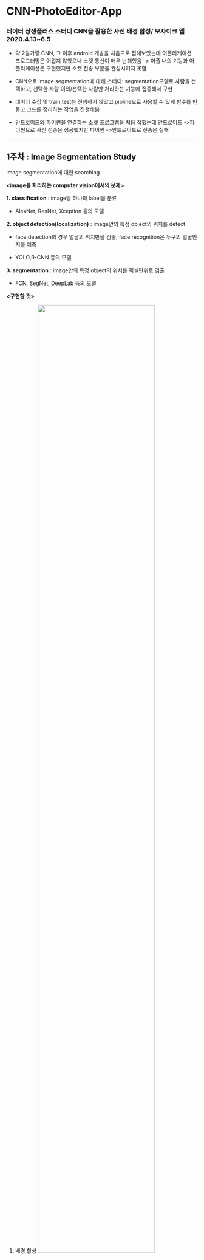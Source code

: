 # CNN-PhotoEditor-App
### 데이터 상생플러스 스터디 CNN을 활용한 사진 배경 합성/ 모자이크 앱 2020.4.13~6.5

 - 약 2달가량 CNN, 그 이후 android 개발을 처음으로 접해보았는데 어플리케이션 프로그래밍은 어렵지 않았으나 소켓 통신이 매우 난해했음 -> 어플 내의 기능과 어플리케이션은 구현했지만 소켓 전송 부분을 완성시키지 못함
 
 - CNN으로 image segmentation에 대해 스터디: segmentation모델로 사람을 선택하고, 선택한 사람 이외/선택한 사람만 처리하는 기능에 집중해서 구현
 
 - 데이터 수집 및 train,test는 진행하지 않았고 pipline으로 사용할 수 있게 함수를 만들고 코드를 정리하는 작업을 진행해봄
 
 - 안드로이드와 파이썬을 연결하는 소켓 프로그램을 처음 접했는데 안드로이드 ->파이썬으로 사진 전송은 성공했지만 파이썬 ->안드로이드로 전송은 실패

----

## 1주차 : Image Segmentation Study
image segmentation에 대한 searching

**<image를 처리하는 computer vision에서의 문제>**

**1. classification** : image당 하나의 label을 분류

- AlexNet, ResNet, Xception 등의 모델

**2. object detection(localization)** : image안의 특정 object의 위치를 detect

- face detection의 경우 얼굴의 위치만을 검출, face recognition은 누구의 얼굴인지를 예측

- YOLO,R-CNN 등의 모델

**3. segmentation** : image안의 특정 object의 위치를 픽셀단위로 검출

- FCN, SegNet, DeepLab 등의 모델

**<구현할 것>**

1. 배경 합성
<img src="https://user-images.githubusercontent.com/61912635/82907431-92d1de80-9fa1-11ea-9c8d-ad8819bae79d.png" width="80%"></img>

2. 사람 인식 -> 모자이크

----

## 2주차 : Semantic Segmentation study
https://github.com/kairess/semantic-segmentation-pytorch 링크의 source code를 실행해보고, instance Segmentation에 대한 searching

**컴퓨터비전 스킬의 분류**

<img src = "https://user-images.githubusercontent.com/61912635/82907718-efcd9480-9fa1-11ea-8f23-3f8e75cb58bb.png" width ="80%"> </img>

이미지를 의미있는 픽셀 단위로 분할해내지만, object 개별 요소에 대한 구분을 하지 않음 (즉 사람이 많은 image에서 사람을 개별적 사람1, 사람2 사람3,.. 으로 분할하는 게 아니라 그냥 "사람" 으로 label한다는 뜻)

-> instance segmentation에서 이 문제를 해결함

-> classification을 통해 진행됨

<img src ="https://user-images.githubusercontent.com/61912635/82907881-2b685e80-9fa2-11ea-828a-7ed529591fca.png" width ="90%"></img>

Semantic Segmentation은 사람, 자동차, 신호등, 표지판 등을 구별해내야 하는 자율주행 자동차와 폐,뼈,간 등을 구별해내는 흉부X-Ray사진 등에 활용될 수 있다.

Semantic Segmentation의 대표적인 알고리즘으로 FCN(Fully Connected Network), DeepLab V3+모델이 있다

----
## 3주차 : Instance Segmentation
각 영역을 categorizing하는 semantic segmentation과 달리 object의 개별 instance를 구별한다.
Mask R-CNN을 사용한다

<img src = "https://user-images.githubusercontent.com/61912635/82908045-636fa180-9fa2-11ea-9339-3f943f410397.png" width="80%"></img>

**Faster R-CNN**
CNN의 input으로 image가 들어가고, convolutional feature map을 output으로 도출한 후, convolutional feature map에서 object 영역을 식별하고, RoI 풀링 계층 통과 하여 고정 크기로 재구성 -> feature map을 feature vector에 mappint하기 위해 FC(Fully connected) 계층을 사용하고, softmax 레이어 사용

output: object 후보들, bounding-box의 class label
<img src = "https://user-images.githubusercontent.com/61912635/82908158-89954180-9fa2-11ea-9d00-4fde764b8973.png" width="80%"></img>

### Mask R-CNN (우리가 사용할 모델)
  Mask Regional Convolutional Neural Network (Mask R-CNN)은 object detection에서 사용되는 faster R-CNN의 확장형으로, Roi(Object box area)에서 픽셀 단위로 segmentation mask를 예측하는 알고리즘이다.

1. object에 포함될 가능성이 높은 영역을 image에서 scan함

2. scan한 영역을 분류하고 detection box와 mask를(픽셀단위 영역) 만든다

  output: 후보 object, object의 bounding box(Faster R-CNN과 동일) + object mask
  
  object의 bounding boxes를 제공하는 R-CNN의 맨 끝층에 FCN을 추가하여, pixel이 object에 속하면 1, 아니면 0 인 matrix를 제공한다. 즉, box검출 -> mask검출 두 단계로 이루어진다.
  
  <img src = "https://user-images.githubusercontent.com/61912635/82908350-ce20dd00-9fa2-11ea-962e-ddae7e5235a6.png" width="80%"></img>

https://github.com/matterport/Mask_RCNN/blob/master/mrcnn/model.py  Mask R-CNN Model Source

**Mask R-CNN implementation using Keras**

https://towardsdatascience.com/computer-vision-instance-segmentation-with-mask-r-cnn-7983502fcad1 Mask R-CNN Implementation

**1.Mask R-CNN모델 github 저장소 다운로드하기**

-> setup.py install

<img src="https://user-images.githubusercontent.com/61912635/82908635-396aaf00-9fa3-11ea-9706-a5019f3654f3.png" width="70%"></img>

**2.Mask R-CNN로 미리 트레인한 가중치 coco를 matterport(Mask R-CNN 모델 코드 제작자)에서 다운로드하여 Mask R-CNN 폴더에 넣어준 후, 패키지를 import**

<pre>
<code>
# import the necessary packages
from mrcnn.config import Config
from mrcnn import model as modellib
from mrcnn import visualize
import mrcnn
import numpy as np
import colorsys
import argparse
import imutils
import random
import cv2
import os
from matplotlib import pyplot
from matplotlib.patches import Rectangle
%matplotlib inline
</code>
</pre>

**3.myMaskRCNNConfig 라는 클래스와 상속클래스(잘모름)**

<pre>
<code>
class myMaskRCNNConfig(Config):
    # give the configuration a recognizable name
    NAME = "MaskRCNN_inference"
 
    # set the number of GPUs to use along with the number of images
    # per GPU
    GPU_COUNT = 1
    IMAGES_PER_GPU = 1
 
    # number of classes (we would normally add +1 for the background
    # but the background class is *already* included in the class
    # names)
    NUM_CLASSES = 1+80
</code>
</pre>

<pre>
<code>
config = myMaskRCNNConfig()
</code>
</pre>

**4. config 사용하여 Mask R-CNN을 inference로 초기화(?)**

<pre>
<code>
print("loading  weights for Mask R-CNN model…")
model = modellib.MaskRCNN(mode="inference", config=config, model_dir='C:/Users/user/anaconda3/Lib/site-packages/Mask_RCNN')
</code>
</pre>

**5. 미리 받아놓은 가중치(coco) 로드하기 (이때 현재 작업 폴더에 가중치파일을 넣어야함)**

<pre>
<code>
model.load_weights('mask_rcnn_coco.h5', by_name=True)

class_names = ['BG', 'person', 'bicycle', 'car', 'motorcycle', 'airplane',
 'bus', 'train', 'truck', 'boat', 'traffic light',
 'fire hydrant', 'stop sign', 'parking meter', 'bench', 'bird',
 'cat', 'dog', 'horse', 'sheep', 'cow', 'elephant', 'bear',
 'zebra', 'giraffe', 'backpack', 'umbrella', 'handbag', 'tie',
 'suitcase', 'frisbee', 'skis', 'snowboard', 'sports ball',
 'kite', 'baseball bat', 'baseball glove', 'skateboard',
 'surfboard', 'tennis racket', 'bottle', 'wine glass', 'cup',
 'fork', 'knife', 'spoon', 'bowl', 'banana', 'apple',
 'sandwich', 'orange', 'broccoli', 'carrot', 'hot dog', 'pizza',
 'donut','cake', 'chair', 'couch', 'potted plant', 'bed',
 'dining table', 'toilet', 'tv', 'laptop', 'mouse', 'remote',
 'keyboard', 'cell phone', 'microwave', 'oven', 'toaster',
 'sink', 'refrigerator', 'book', 'clock', 'vase', 'scissors',
 'teddy bear', 'hair drier', 'toothbrush']
 
 </code>
 </pre>
 
**Mask-RCNN을 활용한 배경 합성과, 모자이크 메인함수는 darame_mosaic.py , darame_composite.py에 저장 
6주차 이후~ Android studio를 활용하여 py와 소켓통신하는 앱 개발**
 
#### References

**Semantic Segmentation**

[논문]

Fully convolutional networks for semantic segmentation(FCN).2014 CVPR.Long et al.

[이론]

https://bskyvision.com/491

https://medium.com/hyunjulie/1%ED%8E%B8-semantic-segmentation-%EC%B2%AB%EA%B1%B8%EC%9D%8C-4180367ec9cb

https://zzsza.github.io/data/2018/05/30/cs231n-detection-and-segmentation/

[코드]

https://github.com/GeorgeSeif/Semantic-Segmentation-Suite

**Instance Segmentation**

[이론]

https://missinglink.ai/guides/neural-network-concepts/instance-segmentation-deep-learning/

https://towardsdatascience.com/instance-segmentation-using-mask-r-cnn-7f77bdd46abd

https://towardsdatascience.com/computer-vision-instance-segmentation-with-mask-r-cnn-7983502fcad1

[코드]

https://github.com/matterport/Mask_RCNN

https://reyrei.tistory.com/11
